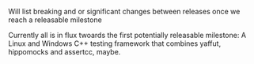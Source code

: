 Will list breaking and or significant changes between releases once we reach a releasable milestone

Currently all is in flux twoards the first potentially releasable milestone: A Linux and Windows C++ testing framework that combines yaffut, hippomocks and assertcc, maybe.

